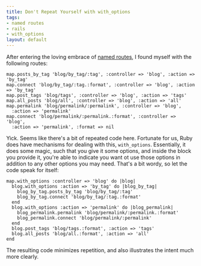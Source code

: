 ```yaml
--- 
title: Don't Repeat Yourself with with_options
tags: 
- named routes
- rails
- with_options
layout: default
---
```

After entering the loving embrace of [named routes](/blog/permalink/name-your-routes-and-name-them-well.html), I found myself with the following routes:

    map.posts_by_tag 'blog/by_tag/:tag', :controller => 'blog', :action => 'by_tag'
    map.connect 'blog/by_tag/:tag.:format', :controller => 'blog', :action => 'by_tag'
    map.post_tags 'blog/tags', :controller => 'blog', :action => 'tags'
    map.all_posts 'blog/all', :controller => 'blog', :action => 'all'
    map.permalink 'blog/permalink/:permalink', :controller => 'blog',
      :action => 'permalink'
    map.connect 'blog/permalink/:permalink.:format', :controller => 'blog',
      :action => 'permalink', :format => nil

Yick. Seems like there's a bit of repeated code here. Fortunate for us, Ruby does have mechanisms for dealing with this, `with_options`. Essentially, it does some magic, such that you give it some options, and inside the block you provide it, you're able to indicate you want ot use those options in addition to any other options you may need. That's a bit wordy, so let the code speak for itself:

    map.with_options :controller => 'blog' do |blog|
      blog.with_options :action => 'by_tag' do |blog_by_tag|
        blog_by_tag.posts_by_tag 'blog/by_tag/:tag'
        blog_by_tag.connect 'blog/by_tag/:tag.:format'
      end
      blog.with_options :action => 'permalink' do |blog_permalink|
        blog_permalink.permalink 'blog/permalink/:permalink.:format'
        blog_permalink.connect 'blog/permalink/:permalink'
      end
      blog.post_tags 'blog/tags.:format', :action => 'tags'
      blog.all_posts 'blog/all.:format', :action => 'all'
    end

The resulting code minimizes repetition, and also illustrates the intent much more clearly.